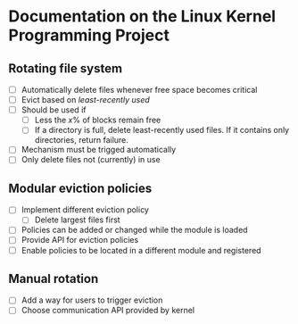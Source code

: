 # Documentation on the Linux Kernel Programming Project


## Rotating file system
- [ ] Automatically delete files whenever free space becomes critical
- [ ] Evict based on *least-recently used*
- [ ] Should be used if
    - [ ] Less the $x$% of blocks remain free
    - [ ] If a directory is full, delete least-recently used files. If it contains only directories, return failure.
- [ ] Mechanism must be trigged automatically
- [ ] Only delete files not (currently) in use

## Modular eviction policies
- [ ] Implement different eviction policy
    - [ ] Delete largest files first
- [ ] Policies can be added or changed while the module is loaded
- [ ] Provide API for eviction policies
- [ ] Enable policies to be located in a different module and registered

## Manual rotation
- [ ] Add a way for users to trigger eviction
- [ ] Choose communication API provided by kernel